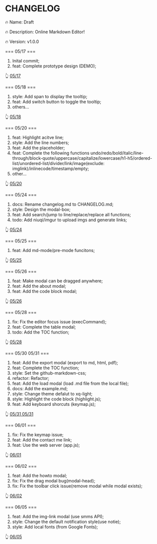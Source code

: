 # CHANGELOG

🔥 Name: Draft

🔥 Description: Online Markdown Editor!

🔥 Version: v1.0.0

=== 05/17 ===

1. Inital commit;
2. feat: Complete prototype design (DEMO);

👆 [05/17](http://oppnkay27.bkt.clouddn.com/20180517152648931917150.png)

=== 05/18 ===

1. style: Add span to display the tooltip;
2. feat: Add switch button to toggle the tooltip;
3. others...

👆 [05/18](http://oppnkay27.bkt.clouddn.com/20180517152657143787069.png)

=== 05/20 ===

1. feat: Highlight acitve line;
2. style: Add the line numbers;
3. feat: Add the placeholder;
4. feat: Complete the following functions  undo/redo/bold/italic/line-through/block-quote/uppercase/capitalize/lowercase/h1-h5/ordered-list/unordered-list/divider/link/image(exclude: imglink)/inlinecode/timestamp/empty;
5. other...

👆 [05/20](http://oppnkay27.bkt.clouddn.com/20180520152680855740911.png)

=== 05/24 ===

1. docs: Rename changelog.md to CHANGELOG.md;
2. style: Design the modal-box;
3. feat: Add search/jump to line/replace/replace all functions;
4. todo: Add niuqi/imgur to upload imgs and generate links;

👆 [05/24](http://)

=== 05/25 ===

1. feat: Add md-mode/pre-mode funcitons;

👆 [05/25](http://)

=== 05/26 ===

1. feat: Make modal can be dragged anywhere;
2. feat: Add the about modal;
3. feat: Add the code block modal;

👆 [05/26](http://oppnkay27.bkt.clouddn.com/20180526152732882120264.png)

=== 05/28 ===

1. fix: Fix the editor focus issue (execCommand);
2. feat: Complete the table modal;
3. todo: Add the TOC function;

👆 [05/28](http://oppnkay27.bkt.clouddn.com/20180528152749719371370.png)

=== 05/30 05/31 ===

1. feat: Add the export modal (export to md, html, pdf);
2. feat: Complete the TOC function;
3. style: Set the github-markdown-css;
4. refactor: Refactor;
5. feat: Add the load modal (load .md file from the local file);
6. docs: Add the example.md;
7. style: Change theme defalut to xq-light;
8. style: Highlight the code block (highlight.js);
9. feat: Add keyboard shorcuts (keymap.js);

👆 [05/31 05/31](http://oppnkay27.bkt.clouddn.com/20180531152773614665604.png)

=== 06/01 ===

1. fix: Fix the keymap issue;
2. feat: Add the contact me link;
3. feat: Use the web server (app.js);

👆 [06/01](http://)

=== 06/02 ===

1. feat: Add the howto modal;
2. fix: Fix the drag modal bug(modal-head);
3. fix: Fix the toolbar click issue(remove modal while modal exists);

👆 [06/02](http://oppnkay27.bkt.clouddn.com/20180603152795597886462.png)

=== 06/05 ===

1. feat: Add the img-link modal (use smms API);
2. style: Change the default notification style(use notie);
3. style: Add local fonts (from Google Fonts);

👆 [06/05](http://oppnkay27.bkt.clouddn.com/20180603152795597886462.png)